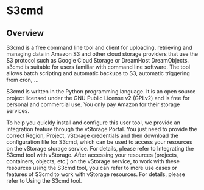 # S3cmd

## Overview <a href="#s3cmd-tongquan" id="s3cmd-tongquan"></a>

S3cmd is a free command line tool and client for uploading, retrieving and managing data in Amazon S3 and other cloud storage providers that use the S3 protocol such as Google Cloud Storage or DreamHost DreamObjects. s3cmd is suitable for users familiar with command line software. The tool allows batch scripting and automatic backups to S3, automatic triggering from cron, ...

S3cmd is written in the Python programming language. It is an open source project licensed under the GNU Public License v2 (GPLv2) and is free for personal and commercial use. You only pay Amazon for their storage services.

To help you quickly install and configure this user tool, we provide an integration feature through the vStorage Portal. You just need to provide the correct Region, Project, vStorage credentials and then download the configuration file for S3cmd, which can be used to access your resources on the vStorage storage service. For details, please refer to Integrating the S3cmd tool with vStorage. After accessing your resources (projects, containers, objects, etc.) on the vStorage service, to work with these resources using the S3cmd tool, you can refer to more use cases or features of S3cmd to work with vStorage resources. For details, please refer to Using the S3cmd tool.
